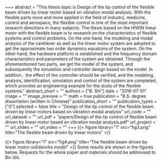 ﻿+++ 
abstract = "This thesis topic is Design of the tip control of the flexible beam driven by linear motor based on vibration modal analysis. With the flexible parts more and more applied in the field of industry, medicine, control and aerospace, the flexible control is one of the most important research directions in many subjects. The thesis based on the HIWIN linear motor with the flexible beam is to research on the characteristics of flexible systems and control problems. On the one hand, the modeling and modal analysis of the cantilever as well as the linear motor system are adopted to get the approximate two order dynamics equations of the system. On the other hand, the hardware platform is established and the frequency domain characteristics and parameters of the system are obtained. Through the aforementioned two parts, we get the model of the system, and subsequently the simulation and controller design based on the model. In addition，the effect of the controller should be verified, and the modeling, analysis, identification, simulation and control of the system are completed, which provides an engineering example for the study of the flexible systems."
abstract_short = ""
authors = ["B. Shi"]
date = "2016-07-01"
image = ""
image_preview = ""
math = true
publication = "B.S. degree dissertation (written in Chinese)"
publication_short = ""
publication_types = ["0"]
selected = false
title = "Design of the tip control of the flexible beam driven by linear motors based on vibration modal analysis"
url_code = ""
url_dataset = ""
url_pdf = "papers/Design of the tip control of flexible beam driven by linear motor based on vibration modal analysis.pdf"
url_project = ""
url_slides = ""
url_video = ""
+++
{{< figure library="1" src="fig3.png" title="The flexible beam driven by linear motors" >}}

{{< figure library="1" src="fig4.png" title="The flexible beam driven by linear motor-solidworks model" >}}
Some results are shown in the figures below. Requests for the whole paper and materials should be addressed to Bin Shi.
